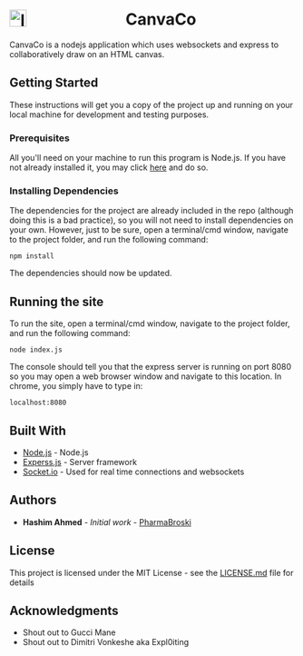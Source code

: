 <h1 align="center">
	<span style="width: 50%;">
		<img alt="logo" src="https://www.google.ca/url?sa=i&rct=j&q=&esrc=s&source=images&cd=&cad=rja&uact=8&ved=0ahUKEwj2naSYl8PYAhXCsVQKHRfaBhwQjRwIBw&url=https%3A%2F%2Femojiisland.com%2Fproducts%2Fmonkey-face-emoji-icon&psig=AOvVaw2MsvfEVI_RvT-5m1x51CO1&ust=1515322713232115" style="display: inline-block; float: left;" width=30px>
		<span>CanvaCo</span>
	</span>
</h1>

CanvaCo is a nodejs application which uses websockets and express to collaboratively draw on an HTML canvas.

## Getting Started

These instructions will get you a copy of the project up and running on your local machine for development and testing purposes.

### Prerequisites

All you'll need on your machine to run this program is Node.js. If you have not already installed it, you may click [here](https://nodejs.org/en/) and do so.


### Installing Dependencies

The dependencies for the project are already included in the repo (although doing this is a bad practice), so you will not need to install dependencies on your own. However, just to be sure, open a terminal/cmd window, navigate to the project folder, and run the following command:

```
npm install
```

The dependencies should now be updated.

## Running the site

To run the site, open a terminal/cmd window, navigate to the project folder, and run the following command:

```
node index.js
```

The console should tell you that the express server is running on port 8080 so you may open a web browser window and navigate to this location. In chrome, you simply have to type in:

```
localhost:8080
```


## Built With

* [Node.js](https://nodejs.org/en/) - Node.js
* [Experss.js](https://expressjs.com/) - Server framework
* [Socket.io](https://socket.io/) - Used for real time connections and websockets


## Authors

* **Hashim Ahmed** - *Initial work* - [PharmaBroski](https://github.com/pharmabroski)


## License

This project is licensed under the MIT License - see the [LICENSE.md](LICENSE.md) file for details

## Acknowledgments

* Shout out to Gucci Mane
* Shout out to Dimitri Vonkeshe aka Expl0iting
